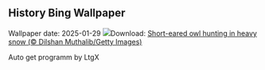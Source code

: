 ## History Bing Wallpaper
Wallpaper date: 2025-01-29
![](https://www.bing.com/th?id=OHR.FlyingOwl_EN-US8779625388_UHD.jpg&w=1000)Download: [Short-eared owl hunting in heavy snow (© Dilshan Muthalib/Getty Images)](https://www.bing.com/th?id=OHR.FlyingOwl_EN-US8779625388_UHD.jpg)

Auto get programm by LtgX
